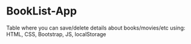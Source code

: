 # BookList-App
Table where you can save/delete details about books/movies/etc using: HTML, CSS, Bootstrap, JS, localStorage
